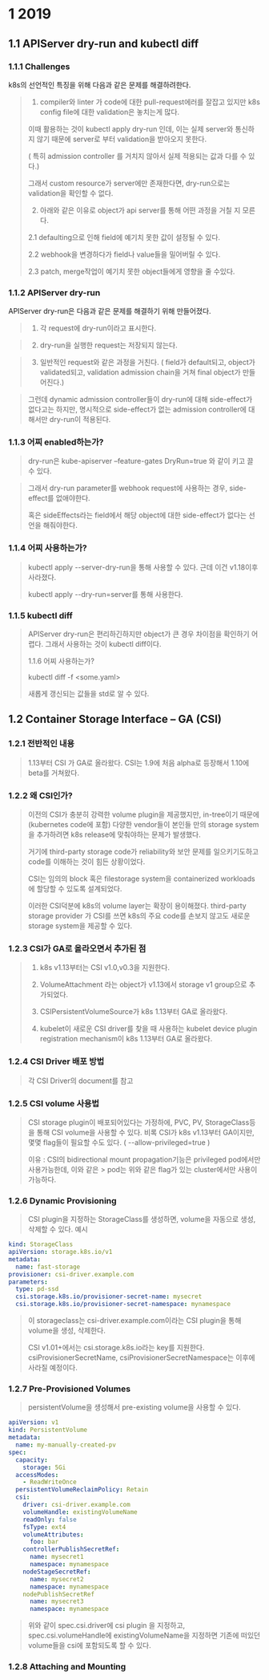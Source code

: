 
# 1	2019

## 1.1	APIServer dry-run and kubectl diff

### 1.1.1	Challenges

k8s의 선언적인 특징을 위해 다음과 같은 문제를 해결하려한다.

> 1.	compiler와 linter 가 code에 대한 pull-request에러를 잘잡고 있지만 k8s config file에 대한 validation은 놓치는게 많다.
>
> 이때 활용하는 것이 kubectl apply dry-run 인데, 이는 실제 server와 통신하지 않기 때문에 server로 부터 validation을 받아오지 못한다. 
> 
> ( 특히 admission controller 를 거치지 않아서 실제 적용되는 값과 다를 수 있다.)
> 
> 그래서 custom resource가 server에만 존재한다면, dry-run으로는 validation을 확인할 수 없다.
> 
> 2.	아래와 같은 이유로 object가 api server를 통해 어떤 과정을 거칠 지 모른다.
> 
> 2.1	defaulting으로 인해 field에 예기치 못한 값이 설정될 수 있다.
> 
> 2.2	webhook을 변경하다가 field나 value들을 밀어버릴 수 있다.
> 
> 2.3	patch, merge작업이 예기치 못한 object들에게 영향을 줄 수있다.
> 
### 1.1.2	APIServer dry-run

APIServer dry-run은 다음과 같은 문제를 해결하기 위해 만들어졌다.

> 1.	각 request에 dry-run이라고 표시한다.

> 2.	dry-run을 실행한 request는 저장되지 않는다.

> 3.	일반적인 request와 같은 과정을 거친다. ( field가 default되고, object가 validated되고, validation admission chain을 거쳐 final object가 만들어진다.)

> 그런데 dynamic admission controller들이 dry-run에 대해 side-effect가 없다고는 하지만, 명시적으로 side-effect가 없는 admission controller에 대해서만 dry-run이 적용된다.

### 1.1.3	어찌 enabled하는가?

> dry-run은 kube-apiserver –feature-gates DryRun=true 와 같이 키고 끌 수 있다.

> 그래서 dry-run parameter를 webhook request에 사용하는 경우, side-effect를 없애야한다.
> 
> 혹은 sideEffects라는 field에서 해당 object에 대한 side-effect가 없다는 선언을 해줘야한다.
### 1.1.4	어찌 사용하는가?
> 
>  kubectl apply --server-dry-run을 통해 사용할 수 있다.  근데 이건 v1.18이후 사라졌다.
> 
> kubectl apply --dry-run=server를 통해 사용한다.
> 
### 1.1.5	kubectl diff
> 
> APIServer dry-run은 편리하긴하지만 object가 큰 경우 차이점을 확인하기 어렵다. 그래서 사용하는 것이 kubectl diff이다.
> 
> 1.1.6	어찌 사용하는가?
> 
> kubectl diff -f <some.yaml>
> 
> 새롭게 갱신되는 값들을 std로 알 수 있다.

## 1.2	Container Storage Interface – GA (CSI)

### 1.2.1	전반적인 내용

> 1.13부터 CSI 가 GA로 올라왔다.
> CSI는 1.9에 처음 alpha로 등장해서 1.10에 beta를 거쳐왔다.
### 1.2.2	왜 CSI인가?
> 
> 이전의 CSI가 충분히 강력한 volume plugin을 제공했지만, in-tree이기 때문에 (kubernetes code에 포함) 다양한 vendor들이 본인들 만의 storage system을 추가하려면 k8s release에 맞춰야하는 문제가 발생했다.
> 
> 거기에 third-party storage code가 reliability와 보안 문제를 일으키기도하고 code를 이해하는 것이 힘든 상황이었다.
> 
> CSI는 임의의 block 혹은 filestorage system을 containerized workloads에 할당할 수 있도록 설계되었다.
> 
>  이러한 CSI덕분에 k8s의 volume layer는 확장이 용이해졌다. third-party storage provider 가 CSI를 쓰면 k8s의 주요 code를 손보지 않고도 새로운 storage system을 제공할 수 있다.
> 

### 1.2.3	CSI가 GA로 올라오면서 추가된 점
> 
> 1.	k8s v1.13부터는 CSI v1.0,v0.3을 지원한다.
> 
> 2.	VolumeAttachment 라는 object가 v1.13에서 storage v1 group으로 추가되었다.
> 
> 3.	CSIPersistentVolumeSource가 k8s 1.13부터 GA로 올라왔다.
> 
> 4.	kubelet이 새로운 CSI driver를 찾을 때 사용하는 kubelet device plugin registration mechanism이 k8s 1.13부터 GA로 올라왔다.

### 1.2.4	CSI Driver 배포 방법
> 
> 각 CSI Driver의 document를 참고

### 1.2.5	CSI volume 사용법
> 
> CSI storage plugin이 배포되어있다는 가정하에, PVC, PV, StorageClass등을 통해 CSI volume을 사용할 수 있다.
> 비록 CSI가 k8s v1.13부터 GA이지만, 몇몇 flag들이 필요할 수도 있다.
> ( --allow-privileged=true )
> 
> 이유 : CSI의 bidirectional mount propagation기능은 privileged pod에서만 사용가능한데, 이와 같은 > pod는 위와 같은 flag가 있는 cluster에서만 사용이 가능하다.
> 
### 1.2.6	Dynamic Provisioning
> 
> CSI plugin을 지정하는 StorageClass를 생성하면, volume을 자동으로 생성, 삭제할 수 있다.
> 예시
``` yaml
kind: StorageClass
apiVersion: storage.k8s.io/v1
metadata:
  name: fast-storage
provisioner: csi-driver.example.com
parameters:
  type: pd-ssd
  csi.storage.k8s.io/provisioner-secret-name: mysecret
  csi.storage.k8s.io/provisioner-secret-namespace: mynamespace
```
>
> 이 storageclass는 csi-driver.example.com이라는 CSI plugin을 통해 volume을 생성, 삭제한다.
> 
> CSI v1.01+에서는 csi.storage.k8s.io라는 key를 지원한다.
> csiProvisionerSecretName, csiProvisionerSecretNamespace는 이후에 사라질 예정이다.
> 
### 1.2.7	Pre-Provisioned Volumes
> 
> persistentVolume을 생성해서 pre-existing volume을 사용할 수 있다.
``` yaml
apiVersion: v1
kind: PersistentVolume
metadata:
  name: my-manually-created-pv
spec:
  capacity:
    storage: 5Gi
  accessModes:
    - ReadWriteOnce
  persistentVolumeReclaimPolicy: Retain
  csi:
    driver: csi-driver.example.com
    volumeHandle: existingVolumeName
    readOnly: false
    fsType: ext4
    volumeAttributes:
      foo: bar
    controllerPublishSecretRef:
      name: mysecret1
      namespace: mynamespace
    nodeStageSecretRef:
      name: mysecret2
      namespace: mynamespace
    nodePublishSecretRef
      name: mysecret3
      namespace: mynamespace
```
> 위와 같이 spec.csi.driver에 csi plugin 을 지정하고, spec.csi.volumeHandle에 existingVolumeName을 지정하면 기존에 떠있던 volume들을 csi에 포함되도록 할 수 있다.
### 1.2.8	Attaching and Mounting
